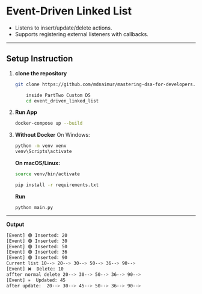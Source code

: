 # Event-Driven Linked List
* Listens to insert/update/delete actions.
* Supports registering external listeners with callbacks.

---


## Setup Instruction
1. **clone the repository**
   ``` bash
   git clone https://github.com/mdnaimur/mastering-dsa-for-developers.git

   ```
    ``` bash
        inside PartTwo Custom DS
        cd event_driven_linked_list
    ```

2. **Run App**
   
   ``` bash
   docker-compose up --build

   ```
3. **Without Docker** 
    On Windows:
    ```bash
    python -m venv venv
    venv\Scripts\activate 
    ```


    **On macOS/Linux:**
    ``` bash
    source venv/bin/activate
    ```
    ```bash
    pip install -r requirements.txt

    ```
    **Run**
    ```bahs
    python main.py

    ```

---

**Output**

``` bash
[Event] 🟢 Inserted: 20
[Event] 🟢 Inserted: 30
[Event] 🟢 Inserted: 50
[Event] 🟢 Inserted: 36
[Event] 🟢 Inserted: 90
Current list 10--> 20--> 30--> 50--> 36--> 90-->
[Event] ❌  Delete: 10
affter normal delete 20--> 30--> 50--> 36--> 90-->
[Event] ✳️  Updated: 45
after update:  20--> 30--> 45--> 50--> 36--> 90-->
```
